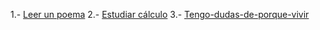[//]: # (Por: José Luis AL)
[//]: # (agregar la historia, para ir a: )
[//]: # (leer-un-poema.md)
[//]: # (estudiar-calculo.md)
[//]: # (alguno otro de tu preferencia)


1.- [Leer un poema](leer-un-poema.md)
2.- [Estudiar cálculo](estudiar-calculo.md)
3.- [Tengo-dudas-de-porque-vivir](Tengo-dudas-de-porque-vivir)
